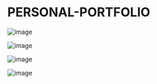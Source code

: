 # PERSONAL-PORTFOLIO

![image](https://user-images.githubusercontent.com/65216585/189981222-ad851c94-6743-4030-85a0-5cbd3fbb7863.png)

![image](https://user-images.githubusercontent.com/65216585/189981335-aa617221-e0f0-4dc6-bbed-8a11b563a796.png)

![image](https://user-images.githubusercontent.com/65216585/189981510-42b0f6f3-0f77-4b66-8f91-8b65189ec948.png)

![image](https://user-images.githubusercontent.com/65216585/189981537-1a74619f-3976-4292-9357-39f68a07caf5.png)

